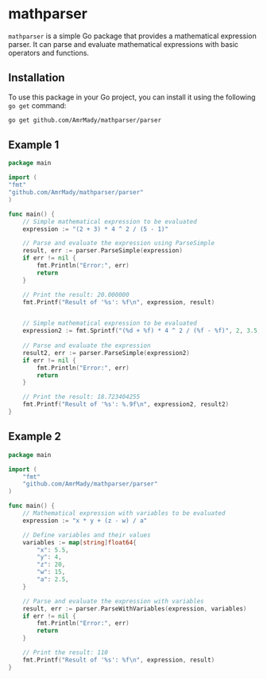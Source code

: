 # mathparser

`mathparser` is a simple Go package that provides a mathematical expression parser. It can parse and evaluate mathematical expressions with basic operators and functions.

## Installation

To use this package in your Go project, you can install it using the following `go get` command:

```bash
go get github.com/AmrMady/mathparser/parser
```

## Example 1
```go
package main

import (
"fmt"
"github.com/AmrMady/mathparser/parser"
)

func main() {
	// Simple mathematical expression to be evaluated
	expression := "(2 + 3) * 4 ^ 2 / (5 - 1)"

	// Parse and evaluate the expression using ParseSimple
	result, err := parser.ParseSimple(expression)
	if err != nil {
		fmt.Println("Error:", err)
		return
	}

	// Print the result: 20.000000
	fmt.Printf("Result of '%s': %f\n", expression, result)


	// Simple mathematical expression to be evaluated
	expression2 := fmt.Sprintf("(%d + %f) * 4 ^ 2 / (%f - %f)", 2, 3.5, 5.7, 1.0)
	
	// Parse and evaluate the expression
	result2, err := parser.ParseSimple(expression2)
	if err != nil {
		fmt.Println("Error:", err)
		return
	}

	// Print the result: 18.723404255
	fmt.Printf("Result of '%s': %.9f\n", expression2, result2)
}

```


## Example 2
```go
package main

import (
	"fmt"
	"github.com/AmrMady/mathparser/parser"
)

func main() {
	// Mathematical expression with variables to be evaluated
	expression := "x * y + (z - w) / a"

	// Define variables and their values
	variables := map[string]float64{
		"x": 5.5,
		"y": 4,
		"z": 20,
		"w": 15,
		"a": 2.5,
	}

	// Parse and evaluate the expression with variables
	result, err := parser.ParseWithVariables(expression, variables)
	if err != nil {
		fmt.Println("Error:", err)
		return
	}

	// Print the result: 110
	fmt.Printf("Result of '%s': %f\n", expression, result)
}
```